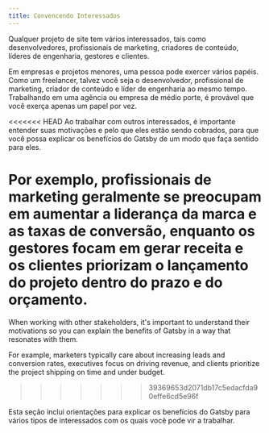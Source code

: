 ```yaml
---
title: Convencendo Interessados
---
```


Qualquer projeto de site tem vários interessados, tais como desenvolvedores, profissionais de marketing, criadores de conteúdo, líderes de engenharia, gestores e clientes.

Em empresas e projetos menores, uma pessoa pode exercer vários papéis. Como um freelancer, talvez você seja o desenvolvedor, profissional de marketing, criador de conteúdo e líder de engenharia ao mesmo tempo. Trabalhando em uma agência ou empresa de médio porte, é provável que você exerça apenas um papel por vez.

<<<<<<< HEAD
Ao trabalhar com outros interessados, é importante entender suas motivações e pelo que eles estão sendo cobrados, para que você possa explicar os benefícios do Gatsby de um modo que faça sentido para eles.

Por exemplo, profissionais de marketing geralmente se preocupam em aumentar a liderança da marca e as taxas de conversão, enquanto os gestores focam em gerar receita e os clientes priorizam o lançamento do projeto dentro do prazo e do orçamento.
=======
When working with other stakeholders, it's important to understand their motivations so you can explain the benefits of Gatsby in a way that resonates with them.

For example, marketers typically care about increasing leads and conversion rates, executives focus on driving revenue, and clients prioritize the project shipping on time and under budget.
>>>>>>> 39369653d2071db17c5edacfda90effe6cd5e96f

Esta seção inclui orientações para explicar os benefícios do Gatsby para vários tipos de interessados com os quais você pode vir a trabalhar.

<GuideList slug={props.slug} />
